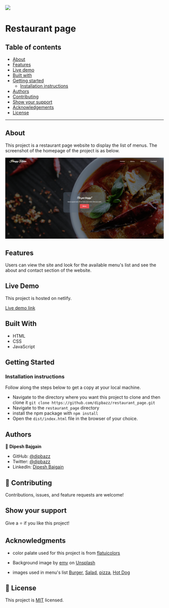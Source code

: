 ![](https://img.shields.io/badge/Microverse-blueviolet)

# Restaurant page

## Table of contents

- [About](#about)
- [Features](#features)
- [Live demo](#live-demo)
- [Built with](#built-with)
- [Getting started](#getting-started)
  * [Installation instructions](#installation-instructions)
- [Authors](#authors)
- [Contributing](#-contributing)
- [Show your support](#show-your-support)
- [Acknowledgements](#acknowledgments)
- [License](#-license)

---

## About

This project is a restaurant page website to display the list of menus. The screenshot of the homepage of the project is as below.

![Screenshot of homepage](./dist/images/app_snap.png)

## Features

Users can view the site and look for the available menu's list and see the about and contact section of the website.

## Live Demo

This project is hosted on netlify.

[Live demo link](https://hungry-kitchen.netlify.com/)
## Built With

- HTML
- CSS
- JavaScript

## Getting Started

### Installation instructions

Follow along the steps below to get a copy at your local machine.

- Navigate to the directory where you want this project to clone and then clone it `git clone https://github.com/dipbazz/restaurant_page.git`
- Navigate to the `restaurant_page` directory
- install the npm package with `npm install`
- Open the `dist/index.html` file in the browser of your choice.

## Authors

👤 **Dipesh Bajgain**

- GitHub: [@dipbazz](https://github.com/dipbazz)
- Twitter: [@dipbazz](https://twitter.com/dipbazz)
- LinkedIn: [Dipesh Bajgain](https://www.linkedin.com/in/dipbazz/)

## 🤝 Contributing

Contributions, issues, and feature requests are welcome!

## Show your support

Give a ⭐️ if you like this project!

## Acknowledgments

- color palate used for this project is from [flatuicolors](https://flatuicolors.com/palette/ca)

- <span>Background image by <a href="https://unsplash.com/@grimnoire">emy</a> on <a href="https://unsplash.com/s/photos/food">Unsplash</a></span>

- images used in menu's list [Burger](https://www.freepngimg.com/png/10726-burger-png-image), [Salad](https://www.freepngimg.com/png/16870-salad-png-picture), [pizza](https://www.freepngimg.com/png/6490-pizza-png-image), [Hot Dog](https://www.freepngimg.com/png/12983-hot-dog-png-clipart)

## 📝 License

This project is [MIT](./LICENSE) licensed.

